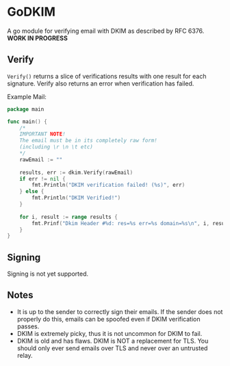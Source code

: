 # GoDKIM
A go module for verifying email with DKIM as described by RFC 6376.
**WORK IN PROGRESS**

## Verify
`Verify()` returns a slice of verifications results with one result for each signature. Verify also returns an error when verification has failed.

Example Mail:
```go
package main

func main() {
    /*
    IMPORTANT NOTE!
    The email must be in its completely raw form!
    (including \r \n \t etc)
    */
    rawEmail := ""
    
    results, err := dkim.Verify(rawEmail)
    if err != nil {
        fmt.Println("DKIM verification failed! (%s)", err)
    } else {
        fmt.Println("DKIM Verified!")
    }
    
    for i, result := range results {
        fmt.Prinf("Dkim Header #%d: res=%s err=%s domain=%s\n", i, result.Result, result.Err, result.Domain)
    }
}
```

## Signing
Signing is not yet supported.

## Notes
- It is up to the sender to correctly sign their emails. If the sender does not properly do this, emails can be spoofed even if DKIM verification passes.
- DKIM is extremely picky, thus it is not uncommon for DKIM to fail.
- DKIM is old and has flaws. DKIM is NOT a replacement for TLS. 
You should only ever send emails over TLS and never over an untrusted relay.


